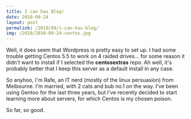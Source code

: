 ```yaml
---
title: I can has Blog!
date: 2010-09-24
layout: post
permalink: /2010/09/i-can-has-blog/
img: /2010/2010-09-24-centos.jpg
---
```

Well, it does seem that Wordpress is pretty easy to set up. I had some trouble getting Centos 5.5 to work on 4 raided drives... for some reason it didn't want to install if I selected the **centosextras** repo. Ah well, it's probably better that I keep this server as a default install in any case.

So anyhoo, I'm Rafe, an IT nerd (mostly of the linux persuasion) from Melbourne. I'm married, with 2 cats and bub no.1 on the way. I've been using Gentoo for the last three years, but I've recently decided to start learning more about servers, for which Centos is my chosen poison.

So far, so good.